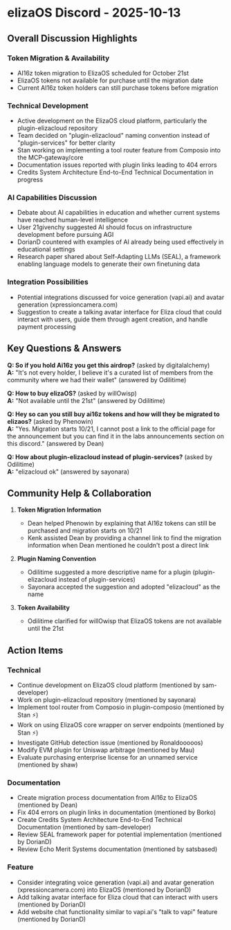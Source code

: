 # elizaOS Discord - 2025-10-13

## Overall Discussion Highlights

### Token Migration & Availability
- AI16z token migration to ElizaOS scheduled for October 21st
- ElizaOS tokens not available for purchase until the migration date
- Current AI16z token holders can still purchase tokens before migration

### Technical Development
- Active development on the ElizaOS cloud platform, particularly the plugin-elizacloud repository
- Team decided on "plugin-elizacloud" naming convention instead of "plugin-services" for better clarity
- Stan working on implementing a tool router feature from Composio into the MCP-gateway/core
- Documentation issues reported with plugin links leading to 404 errors
- Credits System Architecture End-to-End Technical Documentation in progress

### AI Capabilities Discussion
- Debate about AI capabilities in education and whether current systems have reached human-level intelligence
- User 21givenchy suggested AI should focus on infrastructure development before pursuing AGI
- DorianD countered with examples of AI already being used effectively in educational settings
- Research paper shared about Self-Adapting LLMs (SEAL), a framework enabling language models to generate their own finetuning data

### Integration Possibilities
- Potential integrations discussed for voice generation (vapi.ai) and avatar generation (xpressioncamera.com)
- Suggestion to create a talking avatar interface for Eliza cloud that could interact with users, guide them through agent creation, and handle payment processing

## Key Questions & Answers

**Q: So if you hold Ai16z you get this airdrop?** (asked by digitalalchemy)  
**A:** "It's not every holder, I believe it's a curated list of members from the community where we had their wallet" (answered by Odilitime)

**Q: How to buy elizaOS?** (asked by willOwisp)  
**A:** "Not available until the 21st" (answered by Odilitime)

**Q: Hey so can you still buy ai16z tokens and how will they be migrated to elizaos?** (asked by Phenowin)  
**A:** "Yes. Migration starts 10/21, I cannot post a link to the official page for the announcement but you can find it in the labs announcements section on this discord." (answered by Dean)

**Q: How about plugin-elizacloud instead of plugin-services?** (asked by Odilitime)  
**A:** "elizacloud ok" (answered by sayonara)

## Community Help & Collaboration

1. **Token Migration Information**
   - Dean helped Phenowin by explaining that AI16z tokens can still be purchased and migration starts on 10/21
   - Kenk assisted Dean by providing a channel link to find the migration information when Dean mentioned he couldn't post a direct link

2. **Plugin Naming Convention**
   - Odilitime suggested a more descriptive name for a plugin (plugin-elizacloud instead of plugin-services)
   - Sayonara accepted the suggestion and adopted "elizacloud" as the name

3. **Token Availability**
   - Odilitime clarified for willOwisp that ElizaOS tokens are not available until the 21st

## Action Items

### Technical
- Continue development on ElizaOS cloud platform (mentioned by sam-developer)
- Work on plugin-elizacloud repository (mentioned by sayonara)
- Implement tool router from Composio in plugin-composio (mentioned by Stan ⚡)
- Work on using ElizaOS core wrapper on server endpoints (mentioned by Stan ⚡)
- Investigate GitHub detection issue (mentioned by Ronaldooooos)
- Modify EVM plugin for Uniswap arbitrage (mentioned by Mau)
- Evaluate purchasing enterprise license for an unnamed service (mentioned by shaw)

### Documentation
- Create migration process documentation from AI16z to ElizaOS (mentioned by Dean)
- Fix 404 errors on plugin links in documentation (mentioned by Borko)
- Create Credits System Architecture End-to-End Technical Documentation (mentioned by sam-developer)
- Review SEAL framework paper for potential implementation (mentioned by DorianD)
- Review Echo Merit Systems documentation (mentioned by satsbased)

### Feature
- Consider integrating voice generation (vapi.ai) and avatar generation (xpressioncamera.com) into ElizaOS (mentioned by DorianD)
- Add talking avatar interface for Eliza cloud that can interact with users (mentioned by DorianD)
- Add website chat functionality similar to vapi.ai's "talk to vapi" feature (mentioned by DorianD)